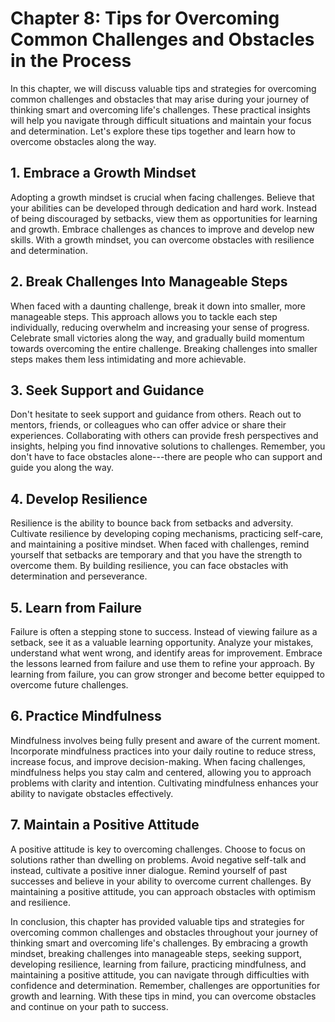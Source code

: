 Chapter 8: Tips for Overcoming Common Challenges and Obstacles in the Process
=============================================================================

In this chapter, we will discuss valuable tips and strategies for overcoming common challenges and obstacles that may arise during your journey of thinking smart and overcoming life's challenges. These practical insights will help you navigate through difficult situations and maintain your focus and determination. Let's explore these tips together and learn how to overcome obstacles along the way.

**1. Embrace a Growth Mindset**
-------------------------------

Adopting a growth mindset is crucial when facing challenges. Believe that your abilities can be developed through dedication and hard work. Instead of being discouraged by setbacks, view them as opportunities for learning and growth. Embrace challenges as chances to improve and develop new skills. With a growth mindset, you can overcome obstacles with resilience and determination.

**2. Break Challenges Into Manageable Steps**
---------------------------------------------

When faced with a daunting challenge, break it down into smaller, more manageable steps. This approach allows you to tackle each step individually, reducing overwhelm and increasing your sense of progress. Celebrate small victories along the way, and gradually build momentum towards overcoming the entire challenge. Breaking challenges into smaller steps makes them less intimidating and more achievable.

**3. Seek Support and Guidance**
--------------------------------

Don't hesitate to seek support and guidance from others. Reach out to mentors, friends, or colleagues who can offer advice or share their experiences. Collaborating with others can provide fresh perspectives and insights, helping you find innovative solutions to challenges. Remember, you don't have to face obstacles alone---there are people who can support and guide you along the way.

**4. Develop Resilience**
-------------------------

Resilience is the ability to bounce back from setbacks and adversity. Cultivate resilience by developing coping mechanisms, practicing self-care, and maintaining a positive mindset. When faced with challenges, remind yourself that setbacks are temporary and that you have the strength to overcome them. By building resilience, you can face obstacles with determination and perseverance.

**5. Learn from Failure**
-------------------------

Failure is often a stepping stone to success. Instead of viewing failure as a setback, see it as a valuable learning opportunity. Analyze your mistakes, understand what went wrong, and identify areas for improvement. Embrace the lessons learned from failure and use them to refine your approach. By learning from failure, you can grow stronger and become better equipped to overcome future challenges.

**6. Practice Mindfulness**
---------------------------

Mindfulness involves being fully present and aware of the current moment. Incorporate mindfulness practices into your daily routine to reduce stress, increase focus, and improve decision-making. When facing challenges, mindfulness helps you stay calm and centered, allowing you to approach problems with clarity and intention. Cultivating mindfulness enhances your ability to navigate obstacles effectively.

**7. Maintain a Positive Attitude**
-----------------------------------

A positive attitude is key to overcoming challenges. Choose to focus on solutions rather than dwelling on problems. Avoid negative self-talk and instead, cultivate a positive inner dialogue. Remind yourself of past successes and believe in your ability to overcome current challenges. By maintaining a positive attitude, you can approach obstacles with optimism and resilience.

In conclusion, this chapter has provided valuable tips and strategies for overcoming common challenges and obstacles throughout your journey of thinking smart and overcoming life's challenges. By embracing a growth mindset, breaking challenges into manageable steps, seeking support, developing resilience, learning from failure, practicing mindfulness, and maintaining a positive attitude, you can navigate through difficulties with confidence and determination. Remember, challenges are opportunities for growth and learning. With these tips in mind, you can overcome obstacles and continue on your path to success.
